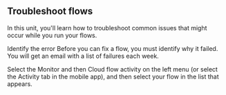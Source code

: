 ## Troubleshoot flows

In this unit, you'll learn how to troubleshoot common issues that might occur while you run your flows.

Identify the error
Before you can fix a flow, you must identify why it failed. You will get an email with a list of failures each week.

Select the Monitor and then Cloud flow activity on the left menu (or select the Activity tab in the mobile app), and then select your flow in the list that appears.

